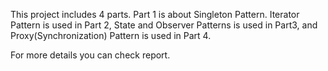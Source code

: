 This project includes 4 parts. Part 1 is about Singleton Pattern.
Iterator Pattern is used in Part 2, State and Observer Patterns is used in Part3, and Proxy(Synchronization) Pattern is used in Part 4.

For more details you can check report.

